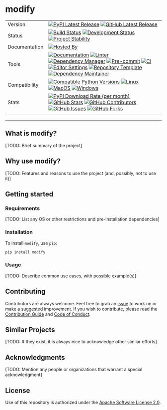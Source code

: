 # modify

| | |
| --- | --- |
| Version | [![PyPI Latest Release](https://img.shields.io/pypi/v/modify.svg?style=for-the-badge&color=steelblue&label=PyPI&logo=PyPI&logoColor=yellow)](https://pypi.org/project/modify/) [![GitHub Latest Release](https://img.shields.io/github/v/tag/WithPrecedent/modify?style=for-the-badge&color=navy&label=GitHub&logo=github)](https://github.com/WithPrecedent/modify/releases)
| Status | [![Build Status](https://img.shields.io/github/actions/workflow/status/WithPrecedent/modify/ci.yml?branch=main&style=for-the-badge&color=cadetblue&label=Tests&logo=pytest)](https://github.com/WithPrecedent/modify/actions/workflows/ci.yml?query=branch%3Amain) [![Development Status](https://img.shields.io/badge/Development-Active-seagreen?style=for-the-badge&logo=git)](https://www.repostatus.org/#active) [![Project Stability](https://img.shields.io/pypi/status/modify?style=for-the-badge&logo=pypi&label=Stability&logoColor=yellow)](https://pypi.org/project/modify/)
| Documentation | [![Hosted By](https://img.shields.io/badge/Hosted_by-Github_Pages-blue?style=for-the-badge&color=navy&logo=github)](https://WithPrecedent.github.io/modify)
| Tools | [![Documentation](https://img.shields.io/badge/MkDocs-magenta?style=for-the-badge&color=deepskyblue&logo=markdown&labelColor=gray)](https://squidfunk.github.io/mkdocs-material/) [![Linter](https://img.shields.io/endpoint?style=for-the-badge&url=https://raw.githubusercontent.com/charliermarsh/Ruff/main/assets/badge/v2.json)](https://github.com/astral-sh/Ruff) [![Dependency Manager](https://img.shields.io/badge/PDM-mediumpurple?style=for-the-badge&logo=affinity&labelColor=gray)](https://PDM.fming.dev) [![Pre-commit](https://img.shields.io/badge/pre--commit-darkolivegreen?style=for-the-badge&logo=pre-commit&logoColor=white&labelColor=gray)](https://github.com/TezRomacH/python-package-template/blob/master/.pre-commit-config.yaml) [![CI](https://img.shields.io/badge/GitHub_Actions-navy?style=for-the-badge&logo=githubactions&labelColor=gray&logoColor=white)](https://github.com/features/actions) [![Editor Settings](https://img.shields.io/badge/Editor_Config-paleturquoise?style=for-the-badge&logo=editorconfig&labelColor=gray)](https://editorconfig.org/) [![Repository Template](https://img.shields.io/badge/snickerdoodle-bisque?style=for-the-badge&logo=cookiecutter&labelColor=gray)](https://www.github.com/WithPrecedent/modify) [![Dependency Maintainer](https://img.shields.io/badge/dependabot-navy?style=for-the-badge&logo=dependabot&logoColor=white&labelColor=gray)](https://github.com/dependabot)
| Compatibility | [![Compatible Python Versions](https://img.shields.io/pypi/pyversions/modify?style=for-the-badge&color=steelblue&label=Python&logo=python&logoColor=yellow)](https://pypi.python.org/pypi/modify/) [![Linux](https://img.shields.io/badge/Linux-lightseagreen?style=for-the-badge&logo=linux&labelColor=gray&logoColor=white)](https://www.linux.org/) [![MacOS](https://img.shields.io/badge/MacOS-snow?style=for-the-badge&logo=apple&labelColor=gray)](https://www.apple.com/macos/) [![Windows](https://img.shields.io/badge/windows-blue?style=for-the-badge&logo=Windows&labelColor=gray&color=orangered)](https://www.microsoft.com/en-us/windows?r=1)
| Stats | [![PyPI Download Rate (per month)](https://img.shields.io/pypi/dm/modify?style=for-the-badge&color=steelblue&label=Downloads%20💾&logo=pypi&logoColor=yellow)](https://pypi.org/project/modify) [![GitHub Stars](https://img.shields.io/github/stars/WithPrecedent/modify?style=for-the-badge&color=navy&label=Stars%20⭐&logo=github)](https://github.com/WithPrecedent/modify/stargazers) [![GitHub Contributors](https://img.shields.io/github/contributors/WithPrecedent/modify?style=for-the-badge&color=navy&label=Contributors%20🙋&logo=github)](https://github.com/WithPrecedent/modify/graphs/contributors) [![GitHub Issues](https://img.shields.io/github/issues/WithPrecedent/modify?style=for-the-badge&color=navy&label=Issues%20📘&logo=github)](https://github.com/WithPrecedent/modify/graphs/contributors) [![GitHub Forks](https://img.shields.io/github/forks/WithPrecedent/modify?style=for-the-badge&color=navy&label=Forks%20🍴&logo=github)](https://github.com/WithPrecedent/modify/forks)
| | |

-----

## What is modify?

[TODO: Brief summary of the project]

## Why use modify?

[TODO: Features and reasons to use the project (and, possibly, not to use it)]

## Getting started

### Requirements

[TODO: List any OS or other restrictions and pre-installation dependencies]

### Installation

To install `modify`, use `pip`:

```sh
pip install modify
```

### Usage

[TODO: Describe common use cases, with possible example(s)]

## Contributing

Contributors are always welcome. Feel free to grab an [issue](https://www.github.com/WithPrecedent/modify/issues) to work on or make a suggested improvement. If you wish to contribute, please read the [Contribution Guide](https://www.github.com/WithPrecedent/modify/contributing.md) and [Code of Conduct](https://www.github.com/WithPrecedent/modify/code_of_conduct.md).

## Similar Projects

[TODO: If they exist, it is always nice to acknowledge other similar efforts]

## Acknowledgments

[TODO: Mention any people or organizations that warrant a special acknowledgment]

## License

Use of this repository is authorized under the [Apache Software License 2.0](https://www.github.com/WithPrecedent/modify/blog/main/LICENSE).
